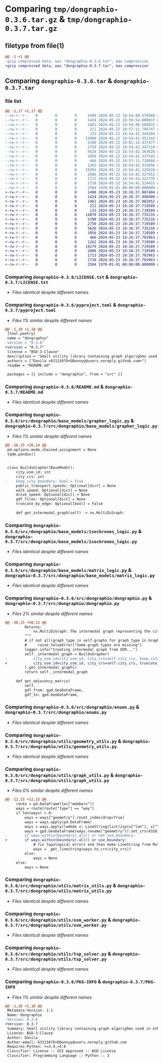 # Comparing `tmp/dongraphio-0.3.6.tar.gz` & `tmp/dongraphio-0.3.7.tar.gz`

## filetype from file(1)

```diff
@@ -1 +1 @@
-gzip compressed data, was "dongraphio-0.3.6.tar", max compression
+gzip compressed data, was "dongraphio-0.3.7.tar", max compression
```

## Comparing `dongraphio-0.3.6.tar` & `dongraphio-0.3.7.tar`

### file list

```diff
@@ -1,17 +1,17 @@
--rw-r--r--   0        0        0     1498 2024-05-22 18:54:48.578560 dongraphio-0.3.6/LICENSE.txt
--rw-r--r--   0        0        0     1424 2024-05-22 18:59:54.009037 dongraphio-0.3.6/pyproject.toml
--rw-r--r--   0        0        0     1461 2024-05-22 18:54:48.568815 dongraphio-0.3.6/README.md
--rw-r--r--   0        0        0      211 2024-05-22 18:57:11.704747 dongraphio-0.3.6/src/dongraphio/__init__.py
--rw-r--r--   0        0        0      133 2024-05-22 18:54:42.344284 dongraphio-0.3.6/src/dongraphio/base_models/__init__.py
--rw-r--r--   0        0        0    14906 2024-05-22 18:54:42.351343 dongraphio-0.3.6/src/dongraphio/base_models/grapher_logic.py
--rw-r--r--   0        0        0     5390 2024-05-22 19:01:15.437477 dongraphio-0.3.6/src/dongraphio/base_models/isochrones_logic.py
--rw-r--r--   0        0        0     2750 2024-05-22 18:54:42.347119 dongraphio-0.3.6/src/dongraphio/base_models/matrix_logic.py
--rw-r--r--   0        0        0     5628 2024-05-22 18:54:42.363628 dongraphio-0.3.6/src/dongraphio/dongraphio.py
--rw-r--r--   0        0        0     1056 2024-05-22 18:54:42.337542 dongraphio-0.3.6/src/dongraphio/enums.py
--rw-r--r--   0        0        0      466 2024-05-22 18:57:11.710084 dongraphio-0.3.6/src/dongraphio/utils/__init__.py
--rw-r--r--   0        0        0     1262 2024-05-22 18:54:42.333656 dongraphio-0.3.6/src/dongraphio/utils/geometry_utils.py
--rw-r--r--   0        0        0    19283 2024-05-22 18:54:42.325919 dongraphio-0.3.6/src/dongraphio/utils/graph_utils.py
--rw-r--r--   0        0        0     2606 2024-05-22 18:54:42.327912 dongraphio-0.3.6/src/dongraphio/utils/matrix_utils.py
--rw-r--r--   0        0        0     1713 2024-05-22 18:54:42.322735 dongraphio-0.3.6/src/dongraphio/utils/osm_worker.py
--rw-r--r--   0        0        0     1738 2024-05-22 18:54:42.324415 dongraphio-0.3.6/src/dongraphio/utils/tsp_solver.py
--rw-r--r--   0        0        0     2504 1970-01-01 00:00:00.000000 dongraphio-0.3.6/PKG-INFO
+-rw-r--r--   0        0        0     1498 2024-05-23 10:26:37.987404 dongraphio-0.3.7/LICENSE.txt
+-rw-r--r--   0        0        0     1424 2024-05-23 10:26:37.998408 dongraphio-0.3.7/pyproject.toml
+-rw-r--r--   0        0        0     1461 2024-05-23 10:26:37.982852 dongraphio-0.3.7/README.md
+-rw-r--r--   0        0        0      211 2024-05-23 10:26:37.719589 dongraphio-0.3.7/src/dongraphio/__init__.py
+-rw-r--r--   0        0        0      133 2024-05-23 10:26:37.719589 dongraphio-0.3.7/src/dongraphio/base_models/__init__.py
+-rw-r--r--   0        0        0    14870 2024-05-23 10:26:37.735216 dongraphio-0.3.7/src/dongraphio/base_models/grapher_logic.py
+-rw-r--r--   0        0        0     5390 2024-05-23 10:26:37.735216 dongraphio-0.3.7/src/dongraphio/base_models/isochrones_logic.py
+-rw-r--r--   0        0        0     2750 2024-05-23 10:26:37.719589 dongraphio-0.3.7/src/dongraphio/base_models/matrix_logic.py
+-rw-r--r--   0        0        0     5626 2024-05-23 10:26:37.735216 dongraphio-0.3.7/src/dongraphio/dongraphio.py
+-rw-r--r--   0        0        0     1056 2024-05-23 10:26:37.719589 dongraphio-0.3.7/src/dongraphio/enums.py
+-rw-r--r--   0        0        0      466 2024-05-23 10:26:37.703963 dongraphio-0.3.7/src/dongraphio/utils/__init__.py
+-rw-r--r--   0        0        0     1262 2024-05-23 10:26:37.719589 dongraphio-0.3.7/src/dongraphio/utils/geometry_utils.py
+-rw-r--r--   0        0        0    19279 2024-05-23 10:26:37.719589 dongraphio-0.3.7/src/dongraphio/utils/graph_utils.py
+-rw-r--r--   0        0        0     2606 2024-05-23 10:26:37.719589 dongraphio-0.3.7/src/dongraphio/utils/matrix_utils.py
+-rw-r--r--   0        0        0     1713 2024-05-23 10:26:37.703963 dongraphio-0.3.7/src/dongraphio/utils/osm_worker.py
+-rw-r--r--   0        0        0     1738 2024-05-23 10:26:37.703963 dongraphio-0.3.7/src/dongraphio/utils/tsp_solver.py
+-rw-r--r--   0        0        0     2504 1970-01-01 00:00:00.000000 dongraphio-0.3.7/PKG-INFO
```

### Comparing `dongraphio-0.3.6/LICENSE.txt` & `dongraphio-0.3.7/LICENSE.txt`

 * *Files identical despite different names*

### Comparing `dongraphio-0.3.6/pyproject.toml` & `dongraphio-0.3.7/pyproject.toml`

 * *Files 1% similar despite different names*

```diff
@@ -1,10 +1,10 @@
 [tool.poetry]
 name = "dongraphio"
-version = "0.3.6"
+version = "0.3.7"
 license = "BSD-3-Clause"
 description = "Small utility library containing graph algorighms used in other projects"
 authors = ["Danila <63115678+DDonnyy@users.noreply.github.com>"]
 readme = "README.md"
 
 packages = [{ include = "dongraphio", from = "src" }]
```

### Comparing `dongraphio-0.3.6/README.md` & `dongraphio-0.3.7/README.md`

 * *Files identical despite different names*

### Comparing `dongraphio-0.3.6/src/dongraphio/base_models/grapher_logic.py` & `dongraphio-0.3.7/src/dongraphio/base_models/grapher_logic.py`

 * *Files 1% similar despite different names*

```diff
@@ -26,15 +26,14 @@
 pd.options.mode.chained_assignment = None
 tqdm.pandas()
 
 
 class BuildsGrapher(BaseModel):
     city_osm_id: int
     city_crs: int
-    keep_city_boundary: bool = True
     public_transport_speeds: Optional[dict] = None
     walk_speed: Optional[dict] = None
     drive_speed: Optional[dict] = None
     gdf_files: Optional[dict] = None
     truncate_by_edge: Optional[bool] = False
 
     def get_intermodal_graph(self) -> nx.MultiDiGraph:
```

### Comparing `dongraphio-0.3.6/src/dongraphio/base_models/isochrones_logic.py` & `dongraphio-0.3.7/src/dongraphio/base_models/isochrones_logic.py`

 * *Files identical despite different names*

### Comparing `dongraphio-0.3.6/src/dongraphio/base_models/matrix_logic.py` & `dongraphio-0.3.7/src/dongraphio/base_models/matrix_logic.py`

 * *Files identical despite different names*

### Comparing `dongraphio-0.3.6/src/dongraphio/dongraphio.py` & `dongraphio-0.3.7/src/dongraphio/dongraphio.py`

 * *Files 2% similar despite different names*

```diff
@@ -50,15 +50,15 @@
         Returns:
             nx.MultiDiGraph: The intermodal graph representing the city.
         """
         # if not all(graph_type in self.graphs for graph_type in GraphType):
         #     raise ValueError("Some graph types are missing")
         logger.info("Creating intermodal graph from OSM...")
         self._intermodal_graph = BuildsGrapher(
-            city_osm_id=city_osm_id, city_crs=self.city_crs, keep_city_boundary=keep_city_boundary
+            city_osm_id=city_osm_id, city_crs=self.city_crs, truncate_by_edge=keep_city_boundary
         ).get_intermodal_graph()
         return self._intermodal_graph
 
     def get_adjacency_matrix(
         self,
         gdf_from: gpd.GeoDataFrame,
         gdf_to: gpd.GeoDataFrame,
```

### Comparing `dongraphio-0.3.6/src/dongraphio/enums.py` & `dongraphio-0.3.7/src/dongraphio/enums.py`

 * *Files identical despite different names*

### Comparing `dongraphio-0.3.6/src/dongraphio/utils/geometry_utils.py` & `dongraphio-0.3.7/src/dongraphio/utils/geometry_utils.py`

 * *Files identical despite different names*

### Comparing `dongraphio-0.3.6/src/dongraphio/utils/graph_utils.py` & `dongraphio-0.3.7/src/dongraphio/utils/graph_utils.py`

 * *Files 0% similar despite different names*

```diff
@@ -12,15 +12,15 @@
     route = pd.DataFrame(loc["members"])
     ways = route[route["type"] == "way"]
     if len(ways) > 0:
         ways = ways["geometry"].reset_index(drop=True)
         ways = ways.apply(pd.DataFrame)
         ways = ways.apply(lambda x: LineString(list(zip(x["lon"], x["lat"]))))
         ways = gpd.GeoDataFrame(ways.rename("geometry")).set_crs(4326)
-        if ways.within(boundary).all() or not use_boundary:
+        if ways.within(boundary).all() or use_boundary:
             # fix topological errors and then make LineString from MultiLineString
             ways = _get_linestring(ways.to_crs(city_crs))
         else:
             ways = None
     else:
         ways = None
```

### Comparing `dongraphio-0.3.6/src/dongraphio/utils/matrix_utils.py` & `dongraphio-0.3.7/src/dongraphio/utils/matrix_utils.py`

 * *Files identical despite different names*

### Comparing `dongraphio-0.3.6/src/dongraphio/utils/osm_worker.py` & `dongraphio-0.3.7/src/dongraphio/utils/osm_worker.py`

 * *Files identical despite different names*

### Comparing `dongraphio-0.3.6/src/dongraphio/utils/tsp_solver.py` & `dongraphio-0.3.7/src/dongraphio/utils/tsp_solver.py`

 * *Files identical despite different names*

### Comparing `dongraphio-0.3.6/PKG-INFO` & `dongraphio-0.3.7/PKG-INFO`

 * *Files 1% similar despite different names*

```diff
@@ -1,10 +1,10 @@
 Metadata-Version: 2.1
 Name: dongraphio
-Version: 0.3.6
+Version: 0.3.7
 Summary: Small utility library containing graph algorighms used in other projects
 License: BSD-3-Clause
 Author: Danila
 Author-email: 63115678+DDonnyy@users.noreply.github.com
 Requires-Python: >=3.9,<4.0
 Classifier: License :: OSI Approved :: BSD License
 Classifier: Programming Language :: Python :: 3
```

